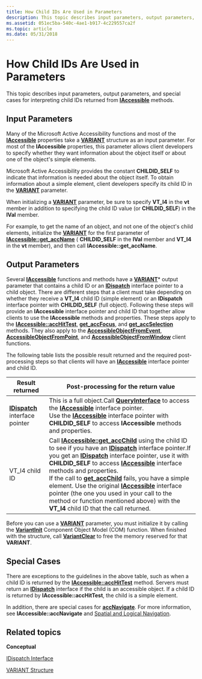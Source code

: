 ```yaml
---
title: How Child IDs Are Used in Parameters
description: This topic describes input parameters, output parameters, and special cases for interpreting child IDs returned from IAccessible methods.
ms.assetid: 051ec5ba-540c-4ae1-b917-4c229557ca2f
ms.topic: article
ms.date: 05/31/2018
---
```


# How Child IDs Are Used in Parameters

This topic describes input parameters, output parameters, and special cases for interpreting child IDs returned from [**IAccessible**](/windows/desktop/api/oleacc/nn-oleacc-iaccessible) methods.

## Input Parameters

Many of the Microsoft Active Accessibility functions and most of the [**IAccessible**](/windows/desktop/api/oleacc/nn-oleacc-iaccessible) properties take a [**VARIANT**](/windows/win32/api/oaidl/ns-oaidl-variant) structure as an input parameter. For most of the **IAccessible** properties, this parameter allows client developers to specify whether they want information about the object itself or about one of the object's simple elements.

Microsoft Active Accessibility provides the constant **CHILDID\_SELF** to indicate that information is needed about the object itself. To obtain information about a simple element, client developers specify its child ID in the [**VARIANT**](/windows/win32/api/oaidl/ns-oaidl-variant) parameter.

When initializing a [**VARIANT**](/windows/win32/api/oaidl/ns-oaidl-variant) parameter, be sure to specify **VT\_I4** in the **vt** member in addition to specifying the child ID value (or **CHILDID\_SELF**) in the **lVal** member.

For example, to get the name of an object, and not one of the object's child elements, initialize the [**VARIANT**](/windows/win32/api/oaidl/ns-oaidl-variant) for the first parameter of [**IAccessible::get\_accName**](/windows/desktop/api/Oleacc/nf-oleacc-iaccessible-get_accname) ( **CHILDID\_SELF** in the **lVal** member and **VT\_I4** in the **vt** member), and then call **IAccessible::get\_accName**.

## Output Parameters

Several [**IAccessible**](/windows/desktop/api/oleacc/nn-oleacc-iaccessible) functions and methods have a [**VARIANT**](/windows/win32/api/oaidl/ns-oaidl-variant)\* output parameter that contains a child ID or an [**IDispatch**](/previous-versions/windows/desktop/api/oaidl/nn-oaidl-idispatch) interface pointer to a child object. There are different steps that a client must take depending on whether they receive a **VT\_I4** child ID (simple element) or an **IDispatch** interface pointer with **CHILDID\_SELF** (full object). Following these steps will provide an **IAccessible** interface pointer and child ID that together allow clients to use the **IAccessible** methods and properties. These steps apply to the [**IAccessible::accHitTest**](/windows/desktop/api/Oleacc/nf-oleacc-iaccessible-acchittest), [**get\_accFocus**](/windows/desktop/api/Oleacc/nf-oleacc-iaccessible-get_accfocus), and [**get\_accSelection**](/windows/desktop/api/Oleacc/nf-oleacc-iaccessible-get_accselection) methods. They also apply to the [**AccessibleObjectFromEvent**](/windows/desktop/api/Oleacc/nf-oleacc-accessibleobjectfromevent), [**AccessibleObjectFromPoint**](/windows/desktop/api/Oleacc/nf-oleacc-accessibleobjectfrompoint), and [**AccessibleObjectFromWindow**](/windows/desktop/api/Oleacc/nf-oleacc-accessibleobjectfromwindow) client functions.

The following table lists the possible result returned and the required post-processing steps so that clients will have an [**IAccessible**](/windows/desktop/api/oleacc/nn-oleacc-iaccessible) interface pointer and child ID.



| Result returned                                      | Post-processing for the return value                                                                                                                                                                                                                                                                                                                                                                                                                                                                                                                                                                                                                                                                       |
|------------------------------------------------------|------------------------------------------------------------------------------------------------------------------------------------------------------------------------------------------------------------------------------------------------------------------------------------------------------------------------------------------------------------------------------------------------------------------------------------------------------------------------------------------------------------------------------------------------------------------------------------------------------------------------------------------------------------------------------------------------------------|
| [**IDispatch**](/previous-versions/windows/desktop/api/oaidl/nn-oaidl-idispatch) interface pointer | This is a full object.Call [**QueryInterface**](/windows/desktop/api/unknwn/nf-unknwn-iunknown-queryinterface(q)) to access the [**IAccessible**](/windows/desktop/api/oleacc/nn-oleacc-iaccessible) interface pointer.<br/> Use the [**IAccessible**](/windows/desktop/api/oleacc/nn-oleacc-iaccessible) interface pointer with **CHILDID\_SELF** to access **IAccessible** methods and properties.<br/>                                                                                                                                                                                                                                                                                                                                                                                               |
| VT\_I4 child ID                                      | Call [**IAccessible::get\_accChild**](/windows/desktop/api/Oleacc/nf-oleacc-iaccessible-get_accchild) using the child ID to see if you have an [**IDispatch**](/previous-versions/windows/desktop/api/oaidl/nn-oaidl-idispatch) interface pointer.If you get an [**IDispatch**](/previous-versions/windows/desktop/api/oaidl/nn-oaidl-idispatch) interface pointer, use it with **CHILDID\_SELF** to access [**IAccessible**](/windows/desktop/api/oleacc/nn-oleacc-iaccessible) interface methods and properties.<br/> If the call to [**get\_accChild**](/windows/desktop/api/Oleacc/nf-oleacc-iaccessible-get_accchild) fails, you have a simple element. Use the original [**IAccessible**](/windows/desktop/api/oleacc/nn-oleacc-iaccessible) interface pointer (the one you used in your call to the method or function mentioned above) with the **VT\_I4** child ID that the call returned.<br/> |



 

Before you can use a [**VARIANT**](/windows/win32/api/oaidl/ns-oaidl-variant) parameter, you must initialize it by calling the [**VariantInit**](/previous-versions/windows/desktop/api/oleauto/nf-oleauto-variantinit) Component Object Model (COM) function. When finished with the structure, call [**VariantClear**](/previous-versions/windows/desktop/api/oleauto/nf-oleauto-variantclear) to free the memory reserved for that **VARIANT**.

## Special Cases

There are exceptions to the guidelines in the above table, such as when a child ID is returned by the [**IAccessible::accHitTest**](/windows/desktop/api/Oleacc/nf-oleacc-iaccessible-acchittest) method. Servers must return an [**IDispatch**](/previous-versions/windows/desktop/api/oaidl/nn-oaidl-idispatch) interface if the child is an accessible object. If a child ID is returned by **IAccessible::accHitTest**, the child is a simple element.

In addition, there are special cases for [**accNavigate**](/windows/desktop/api/Oleacc/nf-oleacc-iaccessible-accnavigate). For more information, see **IAccessible::accNavigate** and [Spatial and Logical Navigation](spatial-and-logical-navigation.md).

## Related topics

<dl> <dt>

**Conceptual**
</dt> <dt>

[IDispatch Interface](idispatch-interface.md)
</dt> <dt>

[VARIANT Structure](variant-structure.md)
</dt> </dl>

 


